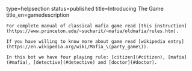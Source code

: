 type=helpsection
status=published
title=Introducing The Game
title_en=gamedescription
~~~~~~
For complete manual of classical mafia game read [this instruction](https://www.princeton.edu/~sucharit/~mafia/oldmafia/rules.htm).

If you have willing to know more about game read [wikipedia entry](https://en.wikipedia.org/wiki/Mafia_\(party_game\)).

In this bot we have four playing rule: [citizen](#citizen), [mafia](#mafia), [detective](#detective) and [doctor](#doctor).